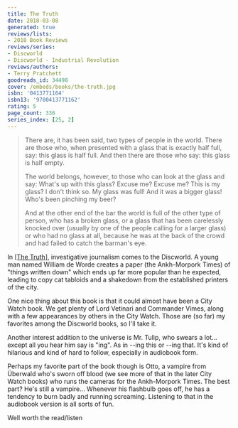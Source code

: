 ```yaml
---
title: The Truth
date: 2018-03-08
generated: true
reviews/lists:
- 2018 Book Reviews
reviews/series:
- Discworld
- Discworld - Industrial Revolution
reviews/authors:
- Terry Pratchett
goodreads_id: 34498
cover: /embeds/books/the-truth.jpg
isbn: '0413771164'
isbn13: '9780413771162'
rating: 5
page_count: 336
series_index: [25, 2]
---
```

>  There are, it has been said, two types of people in the world. There are those who, when presented with a glass that is exactly half full, say: this glass is half full. And then there are those who say: this glass is half empty.  
>
> The world belongs, however, to those who can look at the glass and say: What's up with this glass? Excuse me? Excuse me? This is my glass? I don't think so. My glass was full! And it was a bigger glass! Who's been pinching my beer?  
>
> And at the other end of the bar the world is full of the other type of person, who has a broken glass, or a glass that has been carelessly knocked over (usually by one of the people calling for a larger glass) or who had no glass at all, because he was at the back of the crowd and had failed to catch the barman's eye.  

<!--more-->

In [[The Truth]](), investigative journalism comes to the Discworld. A young man named William de Worde creates a paper (the Ankh-Morpork Times) of "things written down" which ends up far more popular than he expected, leading to copy cat tabloids and a shakedown from the established printers of the city.  

One nice thing about this book is that it could almost have been a City Watch book. We get plenty of Lord Vetinari and Commander Vimes, along with a few appearances by others in the City Watch. Those are (so far) my favorites among the Discworld books, so I'll take it.  

Another interest addition to the universe is Mr. Tulip, who swears a lot... except all you hear him say is "ing". As in --ing this or --ing that. It's kind of hilarious and kind of hard to follow, especially in audiobook form.  

Perhaps my favorite part of the book though is Otto, a vampire from Überwald who's sworn off blood (we see more of that in the later City Watch books) who runs the cameras for the Ankh-Morpork Times. The best part? He's still a vampire... Whenever his flashbulb goes off, he has a tendency to burn badly and running screaming. Listening to that in the audiobook version is all sorts of fun.  

Well worth the read/listen